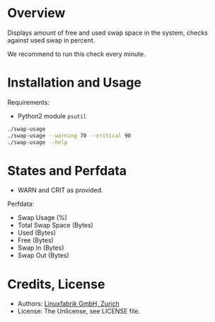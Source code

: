 # Overview

Displays amount of free and used swap space in the system, checks against used swap in percent.

We recommend to run this check every minute.


# Installation and Usage

Requirements:
* Python2 module `psutil`

```bash
./swap-usage
./swap-usage --warning 70 --critical 90
./swap-usage --help
```


# States and Perfdata

* WARN and CRIT as provided.

Perfdata:
* Swap Usage (%)
* Total Swap Space (Bytes)
* Used (Bytes)
* Free (Bytes)
* Swap In (Bytes)
* Swap Out (Bytes)


# Credits, License

* Authors: [Linuxfabrik GmbH, Zurich](https://www.linuxfabrik.ch)
* License: The Unlicense, see LICENSE file.
